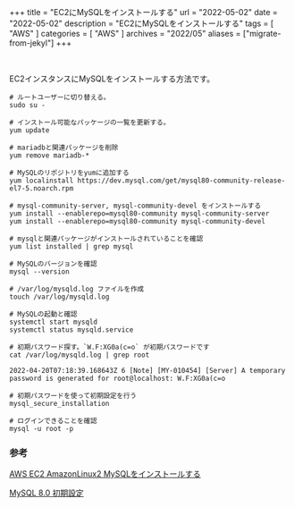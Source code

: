 +++
title =  "EC2にMySQLをインストールする"
url = "2022-05-02"
date = "2022-05-02"
description = "EC2にMySQLをインストールする"
tags = [
  "AWS"
]
categories = [
  "AWS"
]
archives = "2022/05"
aliases = ["migrate-from-jekyl"]
+++

<br>

EC2インスタンスにMySQLをインストールする方法です。


```
# ルートユーザーに切り替える。
sudo su -
```

```
# インストール可能なパッケージの一覧を更新する。
yum update
```

```
# mariadbと関連パッケージを削除
yum remove mariadb-*
```

```
# MySQLのリポジトリをyumに追加する
yum localinstall https://dev.mysql.com/get/mysql80-community-release-el7-5.noarch.rpm
```

```
# mysql-community-server, mysql-community-devel をインストールする
yum install --enablerepo=mysql80-community mysql-community-server
yum install --enablerepo=mysql80-community mysql-community-devel
```

```
# mysqlと関連パッケージがインストールされていることを確認
yum list installed | grep mysql
```

```
# MySQLのバージョンを確認
mysql --version
```

```
# /var/log/mysqld.log ファイルを作成
touch /var/log/mysqld.log
```

```
# MySQLの起動と確認
systemctl start mysqld
systemctl status mysqld.service
```

```
# 初期パスワード探す。`W.F:XG0a(c=o` が初期パスワードです
cat /var/log/mysqld.log | grep root
```

```
2022-04-20T07:18:39.168643Z 6 [Note] [MY-010454] [Server] A temporary password is generated for root@localhost: W.F:XG0a(c=o
```

```
# 初期パスワードを使って初期設定を行う
mysql_secure_installation
```

```
# ログインできることを確認
mysql -u root -p
```


### 参考
[AWS EC2 AmazonLinux2 MySQLをインストールする](https://qiita.com/miriwo/items/eb09c065ee9bb7e8fe06)

[MySQL 8.0 初期設定](https://qiita.com/ucan-lab/items/c80fb8a880679fa20162)
